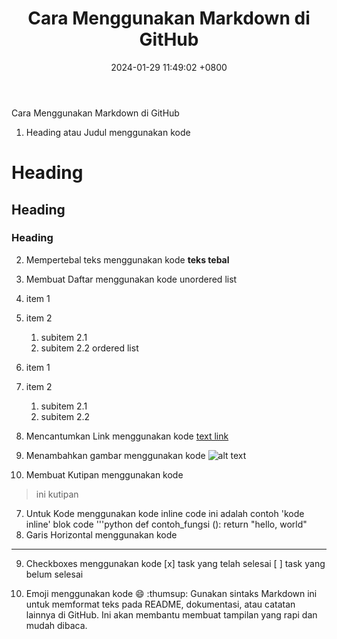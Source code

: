 ﻿---
layout: post
title:  "Cara Menggunakan Markdown di GitHub"
date:   2024-01-29 11:49:02 +0800
categories: github
---
Cara Menggunakan Markdown di GitHub
1. Heading atau Judul
menggunakan kode
# Heading
## Heading
### Heading

2. Mempertebal teks
menggunakan kode
**teks tebal**

3. Membuat Daftar
menggunakan kode
unordered list
1. item 1
2. item 2
	1. subitem 2.1
	2. subitem 2.2
ordered list
1. item 1
2. item 2
	1. subitem 2.1
	2. subitem 2.2

4. Mencantumkan Link
menggunakan kode
[text link](https://www.example.com)

5. Menambahkan gambar
menggunakan kode
![alt text](url_gambar.jpg)

6. Membuat Kutipan
menggunakan kode
> ini kutipan

7. Untuk Kode
menggunakan kode
inline code
ini adalah contoh 'kode inline'
blok code
'''python
def contoh_fungsi ():
	return "hello, world"
8. Garis Horizontal
menggunakan kode
---

9. Checkboxes
menggunakan kode
[x] task yang telah selesai
[ ] task yang belum selesai

10. Emoji
menggunakan kode
:smile: :thumsup:
Gunakan sintaks Markdown ini untuk memformat teks pada README, dokumentasi, atau catatan lainnya di GitHub. Ini akan membantu membuat tampilan yang rapi dan mudah dibaca.